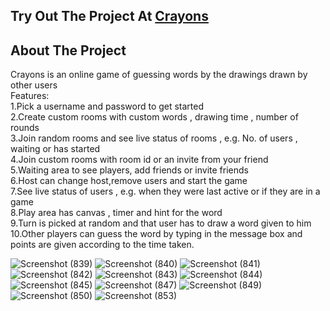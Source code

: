 ## Try Out The Project At [Crayons](httP://crayons.world)

## About The Project
Crayons is an online game of guessing words by the drawings drawn by other users<br>
Features:<br>
1.Pick a username and password to get started<br>
2.Create custom rooms with custom words , drawing time , number of rounds<br>
3.Join random rooms and see live status of rooms , e.g. No. of users , waiting or has started<br>
4.Join custom rooms with room id or an invite from your friend<br>
5.Waiting area to see players, add friends or invite friends<br>
6.Host can change host,remove users and start the game<br>
7.See live status of users , e.g. when they were last active or if they are in a game<br>
8.Play area has canvas , timer and hint for the word<br>
9.Turn is picked at random and that user has to draw a word given to him<br>
10.Other players can guess the word by typing in the message box and points are given according to the time taken.<br>

![Screenshot (839)](https://user-images.githubusercontent.com/74171334/130415323-93f85342-eba1-4ef8-85bf-46e55d78ed15.png)
![Screenshot (840)](https://user-images.githubusercontent.com/74171334/130415341-e98a8d74-97a5-4402-8c75-e3b2251ada22.png)
![Screenshot (841)](https://user-images.githubusercontent.com/74171334/130415357-0dc90658-3aa1-414f-b10f-dff0477825e3.png)
![Screenshot (842)](https://user-images.githubusercontent.com/74171334/130415377-f582d046-13ea-48ec-9d17-b718616b0f77.png)
![Screenshot (843)](https://user-images.githubusercontent.com/74171334/130415404-18df16df-26b8-4d75-871c-c8e50be46725.png)
![Screenshot (844)](https://user-images.githubusercontent.com/74171334/130415430-30326445-9535-4c94-bcec-de55de7c6a0e.png)
![Screenshot (845)](https://user-images.githubusercontent.com/74171334/130415452-44051cf7-4cd3-4b54-bd34-ec82b8f513b2.png)
![Screenshot (847)](https://user-images.githubusercontent.com/74171334/130415478-569559db-be07-4db9-ba61-95dc60c60905.png)
![Screenshot (849)](https://user-images.githubusercontent.com/74171334/130415505-b47b1e77-b609-4016-a263-640c2109ccb8.png)
![Screenshot (850)](https://user-images.githubusercontent.com/74171334/130415517-e60ab945-0bf7-4fc5-840c-b4ba2ad1a92e.png)
![Screenshot (853)](https://user-images.githubusercontent.com/74171334/130415537-2289bd95-895b-4a4a-a2bc-45d5d4208597.png)
